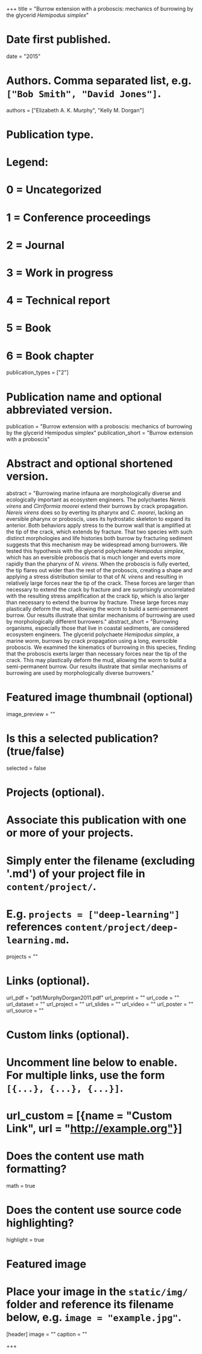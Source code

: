 +++
title = "Burrow extension with a proboscis: mechanics of burrowing by the glycerid <i>Hemipodus simplex</i>"

# Date first published.
date = "2015"

# Authors. Comma separated list, e.g. `["Bob Smith", "David Jones"]`.
authors = ["Elizabeth A. K. Murphy", "Kelly M. Dorgan"]

# Publication type.
# Legend:
# 0 = Uncategorized
# 1 = Conference proceedings
# 2 = Journal
# 3 = Work in progress
# 4 = Technical report
# 5 = Book
# 6 = Book chapter
publication_types = ["2"]

# Publication name and optional abbreviated version.
publication = "Burrow extension with a proboscis: mechanics of burrowing by the glycerid Hemipodus simplex"
publication_short = "Burrow extension with a proboscis"

# Abstract and optional shortened version.
abstract = "Burrowing marine infauna are morphologically diverse and ecologically important as ecosystem engineers. The polychaetes <i>Nereis virens</i> and <i>Cirriformia moorei</i> extend their burrows by crack propagation. <i>Nereis virens</i> does so by everting its pharynx and <i>C. moorei</i>, lacking an eversible pharynx or proboscis, uses its hydrostatic skeleton to expand its anterior. Both behaviors apply stress to the burrow wall that is amplified at the tip of the crack, which extends by fracture. That two species with such distinct morphologies and life histories both burrow by fracturing sediment suggests that this mechanism may be widespread among burrowers. We tested this hypothesis with the glycerid polychaete <i>Hemipodus simplex</i>, which has an eversible proboscis that is much longer and everts more rapidly than the pharynx of <i>N. virens</i>. When the proboscis is fully everted, the tip flares out wider than the rest of the proboscis, creating a shape and applying a stress distribution similar to that of <i>N. virens</i> and resulting in relatively large forces near the tip of the crack. These forces are larger than necessary to extend the crack by fracture and are surprisingly uncorrelated with the resulting stress amplification at the crack tip, which is also larger than necessary to extend the burrow by fracture. These large forces may plastically deform the mud, allowing the worm to build a semi-permanent burrow. Our results illustrate that similar mechanisms of burrowing are used by morphologically different burrowers."
abstract_short = "Burrowing organisms, especially those that live in coastal sediments, are considered ecosystem engineers. The glycerid polychaete <i>Hemipodus simplex</i>, a marine worm, burrows by crack propagation using a long, everscible proboscis. We examined the kinematics of burrowing in this species, finding that the proboscis exerts larger than necessary forces near the tip of the crack. This may plastically deform the mud, allowing the worm to build a semi-permanent burrow. Our results illustrate that similar mechanisms of burrowing are used by morphologically diverse burrowers."

# Featured image thumbnail (optional)
image_preview = ""

# Is this a selected publication? (true/false)
selected = false

# Projects (optional).
#   Associate this publication with one or more of your projects.
#   Simply enter the filename (excluding '.md') of your project file in `content/project/`.
#   E.g. `projects = ["deep-learning"]` references `content/project/deep-learning.md`.
projects = ""

# Links (optional).
url_pdf = "pdf/MurphyDorgan2011.pdf"
url_preprint = ""
url_code = ""
url_dataset = ""
url_project = ""
url_slides = ""
url_video = ""
url_poster = ""
url_source = ""

# Custom links (optional).
#   Uncomment line below to enable. For multiple links, use the form `[{...}, {...}, {...}]`.
# url_custom = [{name = "Custom Link", url = "http://example.org"}]

# Does the content use math formatting?
math = true

# Does the content use source code highlighting?
highlight = true

# Featured image
# Place your image in the `static/img/` folder and reference its filename below, e.g. `image = "example.jpg"`.
[header]
image = ""
caption = ""

+++
